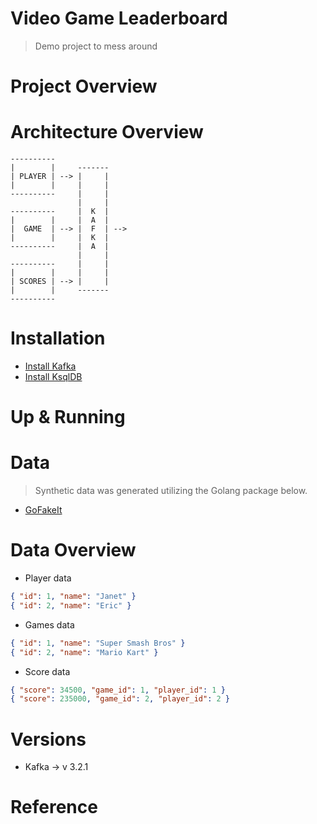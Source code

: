# Video Game Leaderboard

> Demo project to mess around

# Project Overview

# Architecture Overview

```text
----------
|        |     -------
| PLAYER | --> |     |
|        |     |     |
----------     |     |
               |     |
----------     |  K  |
|        |     |  A  |
|  GAME  | --> |  F  | -->
|        |     |  K  |
----------     |  A  |
               |     |
----------     |     |
|        |     |     |
| SCORES | --> |     |
|        |     ------- 
----------
```

# Installation

* [Install Kafka](https://tecadmin.net/how-to-install-apache-kafka-on-ubuntu-22-04/)
* [Install KsqlDB](https://ksqldb.io/quickstart-standalone-deb.html#quickstart-content)

# Up & Running

# Data

> Synthetic data was generated utilizing the Golang package below.

* [GoFakeIt](https://github.com/brianvoe/gofakeit)

# Data Overview

* Player data
```json
{ "id": 1, "name": "Janet" }
{ "id": 2, "name": "Eric" }
```

* Games data
```json
{ "id": 1, "name": "Super Smash Bros" }
{ "id": 2, "name": "Mario Kart" }
```

* Score data
```json
{ "score": 34500, "game_id": 1, "player_id": 1 }
{ "score": 235000, "game_id": 2, "player_id": 2 }
```

# Versions

* Kafka -> v 3.2.1

# Reference
